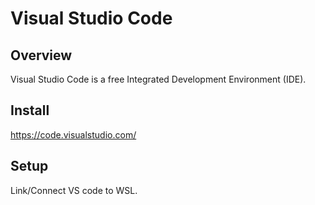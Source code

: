 # Visual Studio Code

## Overview

Visual Studio Code is a free Integrated Development Environment (IDE).

## Install

https://code.visualstudio.com/

## Setup

Link/Connect VS code to WSL.
